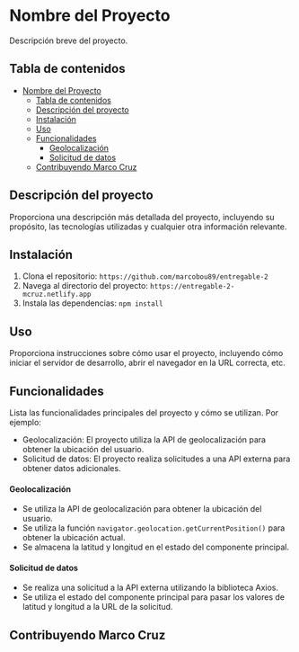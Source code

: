 # Nombre del Proyecto

Descripción breve del proyecto.

## Tabla de contenidos

- [Nombre del Proyecto](#nombre-del-proyecto)
  - [Tabla de contenidos](#tabla-de-contenidos)
  - [Descripción del proyecto](#descripción-del-proyecto)
  - [Instalación](#instalación)
  - [Uso](#uso)
  - [Funcionalidades](#funcionalidades)
      - [Geolocalización](#geolocalización)
      - [Solicitud de datos](#solicitud-de-datos)
  - [Contribuyendo Marco Cruz](#contribuyendo-marco-cruz)

## Descripción del proyecto

Proporciona una descripción más detallada del proyecto, incluyendo su propósito, las tecnologías utilizadas y cualquier otra información relevante.

## Instalación

1. Clona el repositorio: `https://github.com/marcobou89/entregable-2`
2. Navega al directorio del proyecto: `https://entregable-2-mcruz.netlify.app`
3. Instala las dependencias: `npm install`

## Uso

Proporciona instrucciones sobre cómo usar el proyecto, incluyendo cómo iniciar el servidor de desarrollo, abrir el navegador en la URL correcta, etc.

## Funcionalidades

Lista las funcionalidades principales del proyecto y cómo se utilizan. Por ejemplo:

- Geolocalización: El proyecto utiliza la API de geolocalización para obtener la ubicación del usuario.
- Solicitud de datos: El proyecto realiza solicitudes a una API externa para obtener datos adicionales.

#### Geolocalización

- Se utiliza la API de geolocalización para obtener la ubicación del usuario.
- Se utiliza la función `navigator.geolocation.getCurrentPosition()` para obtener la ubicación actual.
- Se almacena la latitud y longitud en el estado del componente principal.

#### Solicitud de datos

- Se realiza una solicitud a la API externa utilizando la biblioteca Axios.
- Se utiliza el estado del componente principal para pasar los valores de latitud y longitud a la URL de la solicitud.

## Contribuyendo Marco Cruz